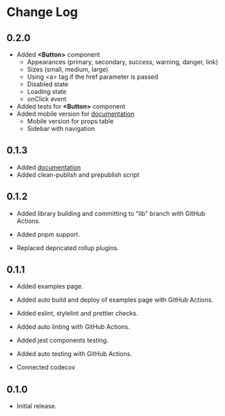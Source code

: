# Change Log

## 0.2.0
* Added **&lt;Button&gt;** component
  - Appearances (primary, secondary, success, warning, danger, link)
  - Sizes (small, medium, large)
  - Using &lt;a&gt; tag if the href parameter is passed
  - Disabled state
  - Loading state
  - onClick event
* Added tests for **&lt;Button&gt;** component
* Added mobile version for [documentation](http://components-cergmin.vercel.app/)
  - Mobile version for props table
  - Sidebar with navigation

## 0.1.3
* Added [documentation](http://components-cergmin.vercel.app/)
* Added clean-publish and prepublish script

## 0.1.2
* Added library building and committing to "lib" branch with GitHub Actions.

* Added pnpm support.
* Replaced depricated rollup plugins. 

## 0.1.1
* Added examples page.
* Added auto build and deploy of examples page with GitHub Actions.

* Added eslint, stylelint and prettier checks.
* Added auto linting with GitHub Actions.

* Added jest components testing.
* Added auto testing with GitHub Actions.
* Connected codecov

## 0.1.0
* Initial release.
